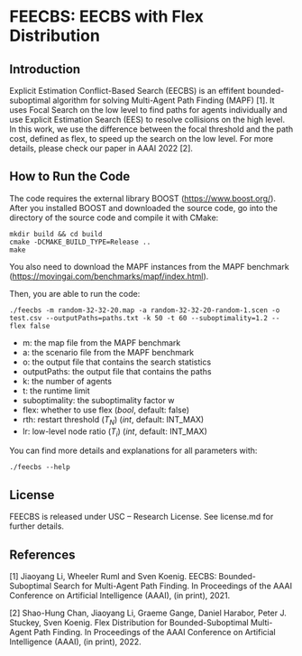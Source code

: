 # FEECBS: EECBS with Flex Distribution

## Introduction
Explicit Estimation Conflict-Based Search (EECBS) is an effifent bounded-suboptimal algorithm for solving Multi-Agent Path Finding (MAPF) [1]. It uses Focal Search on the low level to find paths for agents individually and use Explicit Estimation Search (EES) to resolve collisions on the high level. In this work, we use the difference between the focal threshold and the path cost, defined as flex, to speed up the search on the low level. For more details, please check our paper in AAAI 2022 [2].

## How to Run the Code
The code requires the external library BOOST (https://www.boost.org/). After you installed BOOST and downloaded the source code, go into the directory of the source code and compile it with CMake: 
```
mkdir build && cd build
cmake -DCMAKE_BUILD_TYPE=Release ..
make
```

You also need to download the MAPF instances from the MAPF benchmark (https://movingai.com/benchmarks/mapf/index.html).

Then, you are able to run the code:
```
./feecbs -m random-32-32-20.map -a random-32-32-20-random-1.scen -o test.csv --outputPaths=paths.txt -k 50 -t 60 --suboptimality=1.2 --flex false
```

- m: the map file from the MAPF benchmark
- a: the scenario file from the MAPF benchmark
- o: the output file that contains the search statistics
- outputPaths: the output file that contains the paths 
- k: the number of agents
- t: the runtime limit
- suboptimality: the suboptimality factor w
- flex: whether to use flex (*bool*, default: false)
- rth: restart threshold ($T_N$) (*int*, default: INT_MAX)
- lr: low-level node ratio ($T_i$) (*int*, default: INT_MAX)

You can find more details and explanations for all parameters with:
```
./feecbs --help
```

## License
FEECBS is released under USC – Research License. See license.md for further details.
 
## References
[1] Jiaoyang Li, Wheeler Ruml and Sven Koenig.
EECBS: Bounded-Suboptimal Search for Multi-Agent Path Finding.
In Proceedings of the AAAI Conference on Artificial Intelligence (AAAI), (in print), 2021.

[2] Shao-Hung Chan, Jiaoyang Li, Graeme Gange, Daniel Harabor, Peter J. Stuckey, Sven Koenig. Flex Distribution for Bounded-Suboptimal Multi-Agent Path Finding. In Proceedings of the AAAI Conference on Artificial Intelligence (AAAI), (in print), 2022.
